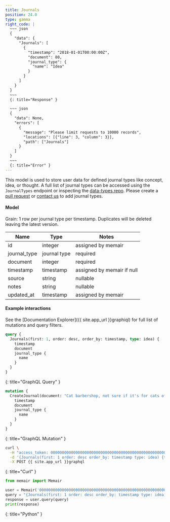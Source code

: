 ```yaml
---
title: Journals
position: 24.0
type: gamma
right_code: |
  ~~~ json
  {
    "data": {
      "Journals": [
        {
          "timestamp": "2018-01-01T00:00:00Z",
          "document": 80,
          "journal_type": {
            "name": "Idea"
          }
        }
      ]
    }
  }
  ~~~
  {: title="Response" }

  ~~~ json
  {
    "data": None,
    "errors": [
      {
        "message": "Please limit requests to 10000 records",
        "locations": [{"line": 3, "column": 3}],
        "path": ["Journals"]
      }
    ]
  }
  ~~~
  {: title="Error" }
---
```


This model is used to store user data for defined journal types like concept, idea, or thought. A full list of journal types can be accessed using the `JournalTypes` endpoint or inspecting the [data-types repo](https://github.com/memair/data-types/blob/master/journal_types.yml). Please create a [pull request](https://github.com/memair/data-types/blob/master/journal_types.yml) or [contact us](https://blog.memair.com/community/contact) to add journal types.

#### Model

Grain: 1 row per journal type per timestamp. Duplicates will be deleted leaving the latest version.

| Name | Type | Notes |
|-------|--------|---------|
| id | integer | assigned by memair |
| journal_type | journal type | required |
| document | integer | required |
| timestamp | timestamp | assigned by memair if null |
| source | string | nullable |
| notes | string | nullable |
| updated_at | timestamp | assigned by memair |

#### Example interactions

See the [Documentation Explorer]({{ site.app_url }}graphiql) for full list of mutations and query filters.

~~~ graphql
query {
  Journals(first: 1, order: desc, order_by: timestamp, type: idea) {
    timestamp
    document
    journal_type {
      name
    }
  }
}
~~~
{: title="GraphQL Query" }

~~~ graphql
mutation {
  CreateJournal(document: "Cat barbershop, not sure if it's for cats of just has cats running around", type: idea) {
    timestamp
    document
    journal_type {
      name
    }
  }
}

~~~
{: title="GraphQL Mutation" }

~~~ bash
curl \
  -H "access_token: 0000000000000000000000000000000000000000000000000000000000000000" \
  -d '{Journals(first: 1 order: desc order_by: timestamp type: idea) {timestamp document journal_type {name}}}' \
  -X POST {{ site.app_url }}graphql
~~~
{: title="Curl" }

~~~ python
from memair import Memair

user = Memair('0000000000000000000000000000000000000000000000000000000000000000')
query = "{Journals(first: 1 order: desc order_by: timestamp type: idea) {timestamp document journal_type {name}}}"
response = user.query(query)
print(response)
~~~
{: title="Python" }
